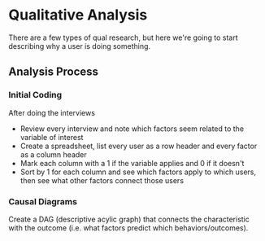 # Qualitative Analysis

There are a few types of qual research, but here we're going to start describing why a user is doing something.

## Analysis Process

### Initial Coding
After doing the interviews
- Review every interview and note which factors seem related to the variable of interest
- Create a spreadsheet, list every user as a row header and every factor as a column header
- Mark each column with a 1 if the variable applies and 0 if it doesn't
- Sort by 1 for each column and see which factors apply to which users, then see what other factors connect those users

### Causal Diagrams
Create a DAG (descriptive acylic graph) that connects the characteristic with the outcome (i.e. what factors predict which behaviors/outcomes).


